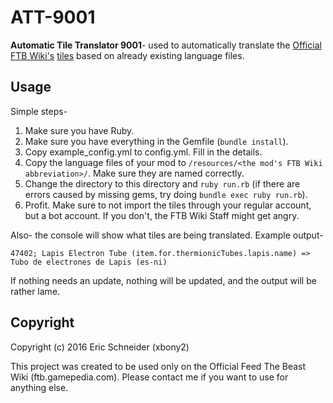 # ATT-9001

**Automatic Tile Translator 9001**- used to automatically translate the [Official FTB Wiki's](https://ftb.gamepedia.com/FTB_Wiki) [tiles](https://ftb.gamepedia.com/Special:TileList) based on already existing language files.

## Usage
Simple steps-

1. Make sure you have Ruby.
2. Make sure you have everything in the Gemfile (`bundle install`).
3. Copy example_config.yml to config.yml. Fill in the details.
4. Copy the language files of your mod to `/resources/<the mod's FTB Wiki abbreviation>/`. Make sure they are named correctly.
5. Change the directory to this directory and `ruby run.rb` (if there are errors caused by missing gems, try doing `bundle exec ruby run.rb`).
6. Profit. Make sure to not import the tiles through your regular account, but a bot account. If you don't, the FTB Wiki Staff might get angry.

Also- the console will show what tiles are being translated. Example output-
```
47402; Lapis Electron Tube (item.for.thermionicTubes.lapis.name) => Tubo de electrones de Lapis (es-ni)
```

If nothing needs an update, nothing will be updated, and the output will be rather lame.

## Copyright
Copyright (c) 2016 Eric Schneider (xbony2)

This project was created to be used only on the Official Feed The Beast Wiki (ftb.gamepedia.com). Please contact me if you want to use for anything else.
